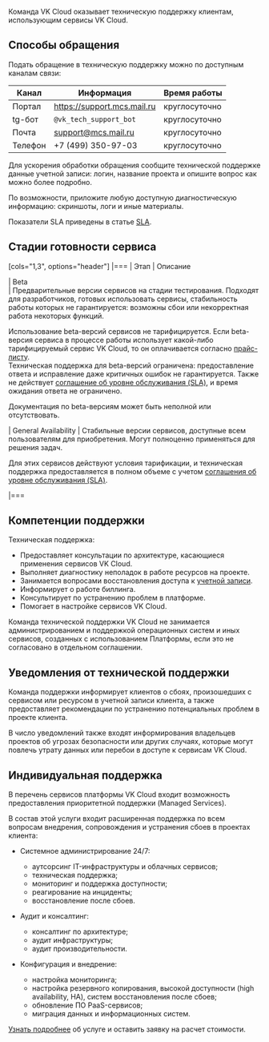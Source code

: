 Команда VK Cloud оказывает техническую поддержку клиентам, использующим сервисы VK Cloud.

## Способы обращения

Подать обращение в техническую поддержку можно по доступным каналам связи:

| Канал        | Информация                  | Время работы  |
|--------------|-----------------------------|---------------|
| Портал       | https://support.mcs.mail.ru | круглосуточно |
| tg-бот       | `@vk_tech_support_bot`      | круглосуточно |
| Почта        | support@mcs.mail.ru         | круглосуточно |
| Телефон      | +7 (499) 350-97-03          | круглосуточно |

<info>

Для ускорения обработки обращения сообщите технической поддержке данные учетной записи: логин, название проекта и опишите вопрос как можно более подробно.

По возможности, приложите любую доступную диагностическую информацию: скриншоты, логи и иные материалы.

</info>

Показатели SLA приведены в статье [SLA](../sla/).

## Стадии готовности сервиса

[cols="1,3", options="header"]
|===
| Этап
| Описание

| Beta  
| Предварительные версии сервисов на стадии тестирования. Подходят для разработчиков, готовых использовать сервисы, 
стабильность работы которых не гарантируется: возможны сбои или некорректная работа некоторых функций.

Использование beta-версий сервисов не тарифицируется. Если beta-версия сервиса в процессе работы использует какой-либо тарифицируемый сервис VK Cloud, то он оплачивается согласно [прайс-листу](https://cloud.vk.com/pricelist).<br>Техническая поддержка для beta-версий ограничена: предоставление ответа и исправление даже критичных ошибок не гарантируется. Также не действует [соглашение об уровне обслуживания (SLA)](../sla/), и время ожидания ответа не ограничено.

Документация по beta-версиям может быть неполной или отсутствовать.

| General Availability 
| Стабильные версии сервисов, доступные всем пользователям для приобретения. Могут полноценно применяться для решения задач.

Для этих сервисов действуют условия тарификации, и техническая поддержка предоставляется в полном объеме с учетом [соглашения об уровне обслуживания (SLA)](../sla/).

|===

## Компетенции поддержки

Техническая поддержка:

- Предоставляет консультации по архитектуре, касающиеся применения сервисов VK Cloud.
- Выполняет диагностику неполадок в работе ресурсов на проекте.
- Занимается вопросами восстановления доступа к [учетной записи](/ru/base/account/faq).
- Информирует о работе биллинга.
- Консультирует по устранению проблем в платформе.
- Помогает в настройке сервисов VK Cloud.

<warn>

Команда технической поддержки VK Cloud не занимается администрированием и поддержкой операционных систем и иных сервисов, созданных с использованием Платформы, если это не согласовано в отдельном соглашении.

</warn>

## Уведомления от технической поддержки

Команда поддержки информирует клиентов о сбоях, произошедших с сервисом или ресурсом в учетной записи клиента, а также предоставляет рекомендации по устранению потенциальных проблем в проекте клиента.

В число уведомлений также входят информирования владельцев проектов об угрозах безопасности или других случаях, которые могут повлечь утрату данных или перебои в доступе к сервисам VK Cloud.

## Индивидуальная поддержка

В перечень сервисов платформы VK Cloud входит возможность предоставления приоритетной поддержки (Managed Services).

В состав этой услуги входит расширенная поддержка по всем вопросам внедрения, сопровождения и устранения сбоев в проектах клиента:

- Системное администрирование 24/7:

  - аутсорсинг IT-инфраструктуры и облачных сервисов;
  - техническая поддержка;
  - мониторинг и поддержка доступности;
  - реагирование на инциденты;
  - восстановление после сбоев.

- Аудит и консалтинг:

  - консалтинг по архитектуре;
  - аудит инфраструктуры;
  - аудит производительности.

- Конфигурация и внедрение:

  - настройка мониторинга;
  - настройка резервного копирования, высокой доступности (high availability, HA), систем восстановления после сбоев;
  - обновление ПО PaaS-сервисов;
  - миграция данных и информационных систем.

[Узнать подробнее](https://cloud.vk.com/professional-services/) об услуге и оставить заявку на расчет стоимости.
